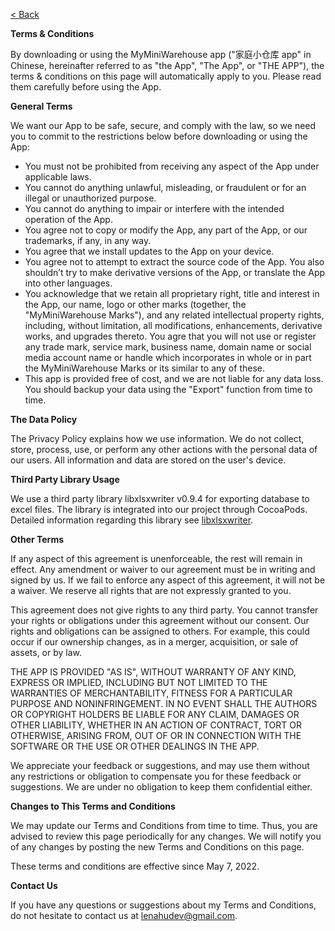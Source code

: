 [< Back](index.md)  

**Terms & Conditions**

By downloading or using the MyMiniWarehouse app ("家庭小仓库 app" in Chinese, hereinafter referred to as "the App", "The App", or "THE APP"), the terms & conditions on this page will automatically apply to you. Please read them carefully before using the App. 

**General Terms**

We want our App to be safe, secure, and comply with the law, so we need you to commit to the restrictions below before downloading or using the App:

* You must not be prohibited from receiving any aspect of the App under applicable laws.
* You cannot do anything unlawful, misleading, or fraudulent or for an illegal or unauthorized purpose.
* You cannot do anything to impair or interfere with the intended operation of the App.
* You agree not to copy or modify the App, any part of the App, or our trademarks, if any, in any way. 
* You agree that we install updates to the App on your device.
* You agree not to attempt to extract the source code of the App. You also shouldn’t try to make derivative versions of the App, or translate the App into other languages. 
* You acknowledge that we retain all proprietary right, title and interest in the App, our name, logo or other marks (together, the "MyMiniWarehouse Marks"), and any related intellectual property rights, including, without limitation, all modifications, enhancements, derivative works, and upgrades thereto. You agre that you will not use or register any trade mark, service mark, business name, domain name or social media account name or handle which incorporates in whole or in part the MyMiniWarehouse Marks or its similar to any of these. 
* This app is provided free of cost, and we are not liable for any data loss. You should backup your data using the "Export" function from time to time. 

**The Data Policy**

The Privacy Policy explains how we use information. We do not collect, store, process, use, or perform any other actions with the personal data of our users. All information and data are stored on the user's device.

**Third Party Library Usage**

We use a third party library libxlsxwriter v0.9.4 for exporting database to excel files. The library is integrated into our project through CocoaPods. Detailed information regarding this library see [libxlsxwriter](http://libxlsxwriter.github.io/index.html).

**Other Terms**

If any aspect of this agreement is unenforceable, the rest will remain in effect. Any amendment or waiver to our agreement must be in writing and signed by us. If we fail to enforce any aspect of this agreement, it will not be a waiver. We reserve all rights that are not expressly granted to you.

This agreement does not give rights to any third party. You cannot transfer your rights or obligations under this agreement without our consent. Our rights and obligations can be assigned to others. For example, this could occur if our ownership changes, as in a merger, acquisition, or sale of assets, or by law.

THE APP IS PROVIDED "AS IS", WITHOUT WARRANTY OF ANY KIND, EXPRESS OR IMPLIED, INCLUDING BUT NOT LIMITED TO THE WARRANTIES OF MERCHANTABILITY, FITNESS FOR A PARTICULAR PURPOSE AND NONINFRINGEMENT. IN NO EVENT SHALL THE AUTHORS OR COPYRIGHT HOLDERS BE LIABLE FOR ANY CLAIM, DAMAGES OR OTHER LIABILITY, WHETHER IN AN ACTION OF CONTRACT, TORT OR OTHERWISE, ARISING FROM, OUT OF OR IN CONNECTION WITH THE SOFTWARE OR THE USE OR OTHER DEALINGS IN THE APP.

We appreciate your feedback or suggestions, and may use them without any restrictions or obligation to compensate you for these feedback or suggestions. We are under no obligation to keep them confidential either.

**Changes to This Terms and Conditions**

We may update our Terms and Conditions from time to time. Thus, you are advised to review this page periodically for any changes. We will notify you of any changes by posting the new Terms and Conditions on this page.

These terms and conditions are effective since May 7, 2022.

**Contact Us**

If you have any questions or suggestions about my Terms and Conditions, do not hesitate to contact us at lenahudev@gmail.com.
